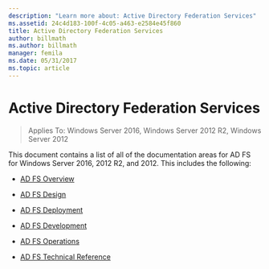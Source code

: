 ```yaml
---
description: "Learn more about: Active Directory Federation Services"
ms.assetid: 24c4d183-100f-4c05-a463-e2584e45f860
title: Active Directory Federation Services
author: billmath
ms.author: billmath
manager: femila
ms.date: 05/31/2017
ms.topic: article
---
```


# Active Directory Federation Services

>Applies To: Windows Server 2016, Windows Server 2012 R2, Windows Server 2012

This document contains a list of all of the documentation areas for AD FS for Windows Server 2016, 2012 R2, and 2012.  This includes the following:

* [AD FS Overview](./ad-fs/ad-fs-overview.md)

* [AD FS Design](ad-fs/AD-FS-Design.md)

* [AD FS Deployment](ad-fs/AD-FS-Deployment.md)

* [AD FS Development](ad-fs/AD-FS-Development.md)

* [AD FS Operations](./ad-fs/ad-fs-operations.md)

* [AD FS Technical Reference](ad-fs/AD-FS-Technical-Reference.md)
